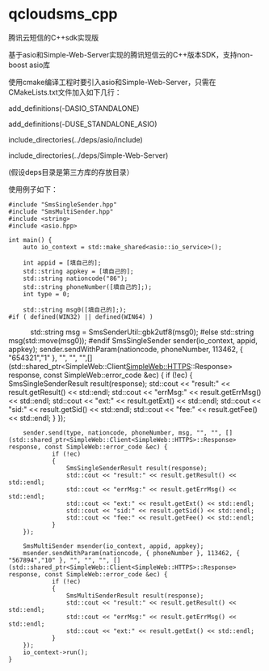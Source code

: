 # qcloudsms_cpp
腾讯云短信的C++sdk实现版

基于asio和Simple-Web-Server实现的腾讯短信云的C++版本SDK，支持non-boost asio库


使用cmake编译工程时要引入asio和Simple-Web-Server，只需在CMakeLists.txt文件加入如下几行：

add_definitions(-DASIO_STANDALONE)

add_definitions(-DUSE_STANDALONE_ASIO)

include_directories(../deps/asio/include)

include_directories(../deps/Simple-Web-Server)

(假设deps目录是第三方库的存放目录）



使用例子如下：


    #include "SmsSingleSender.hpp"
    #include "SmsMultiSender.hpp"
    #include <string>
    #include <asio.hpp>

    int main() {
        auto io_context = std::make_shared<asio::io_service>();
  
	    int appid = [填自己的];
	    std::string appkey = [填自己的];
	    std::string nationcode("86");
	    std::string phoneNumber([填自己的];);
	    int type = 0;

	    std::string msg0([填自己的];);
    #if ( defined(WIN32) || defined(WIN64) )
            std::string msg = SmsSenderUtil::gbk2utf8(msg0);
    #else
            std::string msg(std::move(msg0));
    #endif
	    SmsSingleSender sender(io_context, appid, appkey);
	    sender.sendWithParam(nationcode, phoneNumber, 113462, { "654321","1" }, "", "", "",[](std::shared_ptr<SimpleWeb::Client<SimpleWeb::HTTPS>::Response> response, const SimpleWeb::error_code &ec) {
                if (!ec)
                {
                    SmsSingleSenderResult result(response);
                    std::cout << "result:" << result.getResult() << std::endl;
                    std::cout << "errMsg:" << result.getErrMsg() << std::endl;
                    std::cout << "ext:" << result.getExt() << std::endl;
                    std::cout << "sid:" << result.getSid() << std::endl;
                    std::cout << "fee:" << result.getFee() << std::endl;
                }
	    });


	    sender.send(type, nationcode, phoneNumber, msg, "", "", [](std::shared_ptr<SimpleWeb::Client<SimpleWeb::HTTPS>::Response> response, const SimpleWeb::error_code &ec) {
                if (!ec)
                {
                    SmsSingleSenderResult result(response);
                    std::cout << "result:" << result.getResult() << std::endl;
                    std::cout << "errMsg:" << result.getErrMsg() << std::endl;
                    std::cout << "ext:" << result.getExt() << std::endl;
                    std::cout << "sid:" << result.getSid() << std::endl;
                    std::cout << "fee:" << result.getFee() << std::endl;
                }
	    });
	
	    SmsMultiSender msender(io_context, appid, appkey);
	    msender.sendWithParam(nationcode, { phoneNumber }, 113462, { "567894","10" }, "", "", "", [](std::shared_ptr<SimpleWeb::Client<SimpleWeb::HTTPS>::Response> response, const SimpleWeb::error_code &ec) {
                if (!ec)
                {
                    SmsMultiSenderResult result(response);
                    std::cout << "result:" << result.getResult() << std::endl;
                    std::cout << "errMsg:" << result.getErrMsg() << std::endl;
                    std::cout << "ext:" << result.getExt() << std::endl;
                }
	    });
	    io_context->run();
    }
